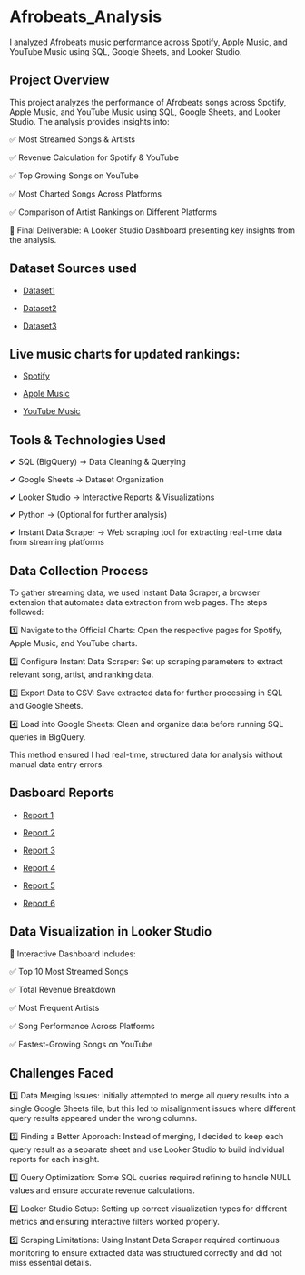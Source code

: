 # Afrobeats_Analysis
I analyzed Afrobeats music performance across Spotify, Apple Music, and YouTube Music using SQL, Google Sheets, and Looker Studio.
## Project Overview

This project analyzes the performance of Afrobeats songs across Spotify, Apple Music, and YouTube Music using SQL, Google Sheets, and Looker Studio. The analysis provides insights into:

✅ Most Streamed Songs & Artists

✅ Revenue Calculation for Spotify & YouTube

✅ Top Growing Songs on YouTube

✅ Most Charted Songs Across Platforms

✅ Comparison of Artist Rankings on Different Platforms

📍 Final Deliverable: A Looker Studio Dashboard presenting key insights from the analysis.

## Dataset Sources used

- <a href=https://github.com/Ekenemike/Afrobeats_Analysis/blob/main/open.csv>Dataset1</a>

- <a href=https://github.com/Ekenemike/Afrobeats_Analysis/blob/main/charts.csv>Dataset2</a>

- <a href=https://github.com/Ekenemike/Afrobeats_Analysis/blob/main/youtube-charts-top-songs-ng-weekly-20250206.csv>Dataset3</a>

##  Live music charts for updated rankings:

- <a href=https://open.spotify.com/playlist/37i9dQZEVXbLw80jjcctV1>Spotify</a>

- <a href=https://music.apple.com/bh/playlist/top-100-nigeria/pl.2fc68f6d68004ae993dadfe99de83877>Apple Music</a>

- <a href=https://charts.youtube.com/charts/TopSongs/ng/weekly>YouTube Music</a>

## Tools & Technologies Used

✔ SQL (BigQuery) → Data Cleaning & Querying

✔ Google Sheets → Dataset Organization

✔ Looker Studio → Interactive Reports & Visualizations

✔ Python → (Optional for further analysis)

✔ Instant Data Scraper → Web scraping tool for extracting real-time data from streaming platforms

## Data Collection Process

To gather streaming data, we used Instant Data Scraper, a browser extension that automates data extraction from web pages. The steps followed:

1️⃣ Navigate to the Official Charts: Open the respective pages for Spotify, Apple Music, and YouTube charts.

2️⃣ Configure Instant Data Scraper: Set up scraping parameters to extract relevant song, artist, and ranking data.

3️⃣ Export Data to CSV: Save extracted data for further processing in SQL and Google Sheets.

4️⃣ Load into Google Sheets: Clean and organize data before running SQL queries in BigQuery.

This method ensured I had real-time, structured data for analysis without manual data entry errors.

## Dasboard Reports

- <a href=https://lookerstudio.google.com/s/r7mqqUCZF-4>Report 1</a>

- <a href=https://lookerstudio.google.com/s/uXpCXG_V-P0>Report 2</a>

- <a href=https://lookerstudio.google.com/s/pDkMjgWr4fc>Report 3</a>

- <a href=https://lookerstudio.google.com/s/uPHWxeG1qCQ>Report 4</a>

- <a href=https://lookerstudio.google.com/s/jYweYoBX0kc>Report 5</a>

- <a href=https://lookerstudio.google.com/s/g6QMkLUzs6g>Report 6</a>

## Data Visualization in Looker Studio

🎯 Interactive Dashboard Includes:

✅ Top 10 Most Streamed Songs 

✅ Total Revenue Breakdown 

✅ Most Frequent Artists 

✅ Song Performance Across Platforms 

✅ Fastest-Growing Songs on YouTube

## Challenges Faced

1️⃣ Data Merging Issues: Initially attempted to merge all query results into a single Google Sheets file, but this led to misalignment issues where different query results appeared under the wrong columns.

2️⃣ Finding a Better Approach: Instead of merging, I decided to keep each query result as a separate sheet and use Looker Studio to build individual reports for each insight.

3️⃣ Query Optimization: Some SQL queries required refining to handle NULL values and ensure accurate revenue calculations.

4️⃣ Looker Studio Setup: Setting up correct visualization types for different metrics and ensuring interactive filters worked properly.

5️⃣ Scraping Limitations: Using Instant Data Scraper required continuous monitoring to ensure extracted data was structured correctly and did not miss essential details.


